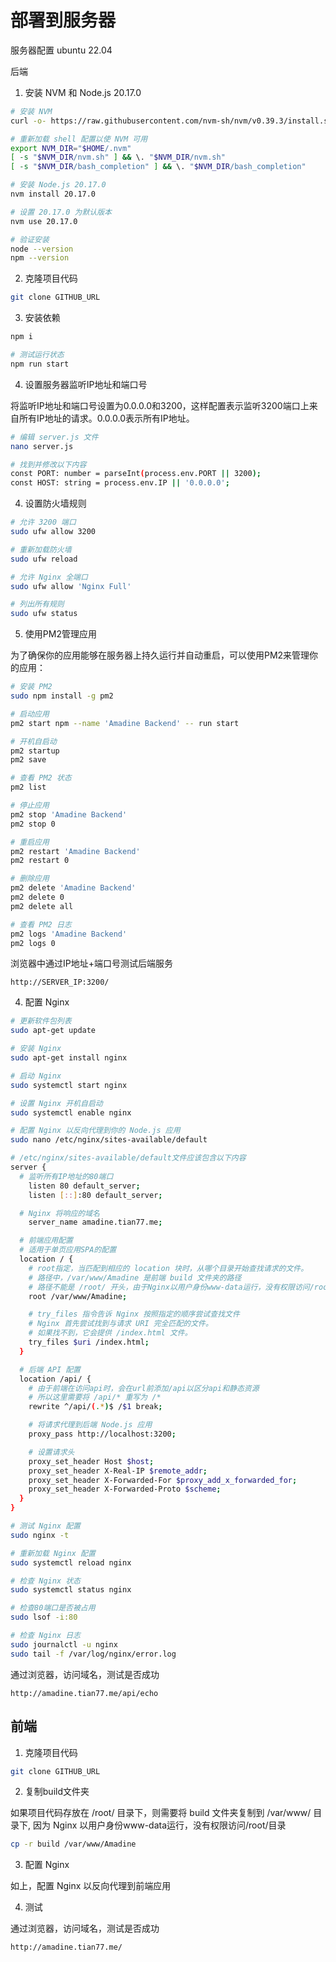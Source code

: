 # 部署到服务器

服务器配置
ubuntu 22.04


后端


1. 安装 NVM 和 Node.js 20.17.0

```bash
# 安装 NVM
curl -o- https://raw.githubusercontent.com/nvm-sh/nvm/v0.39.3/install.sh | bash

# 重新加载 shell 配置以使 NVM 可用
export NVM_DIR="$HOME/.nvm"
[ -s "$NVM_DIR/nvm.sh" ] && \. "$NVM_DIR/nvm.sh"
[ -s "$NVM_DIR/bash_completion" ] && \. "$NVM_DIR/bash_completion"

# 安装 Node.js 20.17.0
nvm install 20.17.0

# 设置 20.17.0 为默认版本
nvm use 20.17.0

# 验证安装
node --version
npm --version
```

2. 克隆项目代码

```bash
git clone GITHUB_URL
```

3. 安装依赖

```bash
npm i

# 测试运行状态
npm run start
```

4. 设置服务器监听IP地址和端口号

将监听IP地址和端口号设置为0.0.0.0和3200，这样配置表示监听3200端口上来自所有IP地址的请求。0.0.0.0表示所有IP地址。

```bash
# 编辑 server.js 文件
nano server.js

# 找到并修改以下内容
const PORT: number = parseInt(process.env.PORT || 3200);
const HOST: string = process.env.IP || '0.0.0.0';
```

4. 设置防火墙规则

```bash
# 允许 3200 端口
sudo ufw allow 3200

# 重新加载防火墙
sudo ufw reload

# 允许 Nginx 全端口
sudo ufw allow 'Nginx Full'

# 列出所有规则
sudo ufw status
```

5. 使用PM2管理应用

为了确保你的应用能够在服务器上持久运行并自动重启，可以使用PM2来管理你的应用：

```bash
# 安装 PM2
sudo npm install -g pm2

# 启动应用
pm2 start npm --name 'Amadine Backend' -- run start

# 开机自启动
pm2 startup
pm2 save

# 查看 PM2 状态
pm2 list

# 停止应用
pm2 stop 'Amadine Backend'
pm2 stop 0

# 重启应用
pm2 restart 'Amadine Backend'
pm2 restart 0

# 删除应用
pm2 delete 'Amadine Backend'
pm2 delete 0
pm2 delete all

# 查看 PM2 日志
pm2 logs 'Amadine Backend'
pm2 logs 0
```

浏览器中通过IP地址+端口号测试后端服务

```http
http://SERVER_IP:3200/
```

4. 配置 Nginx

```bash
# 更新软件包列表
sudo apt-get update

# 安装 Nginx
sudo apt-get install nginx

# 启动 Nginx
sudo systemctl start nginx

# 设置 Nginx 开机自启动
sudo systemctl enable nginx

# 配置 Nginx 以反向代理到你的 Node.js 应用
sudo nano /etc/nginx/sites-available/default

# /etc/nginx/sites-available/default文件应该包含以下内容
server {
  # 监听所有IP地址的80端口
	listen 80 default_server;
	listen [::]:80 default_server;

  # Nginx 将响应的域名
	server_name amadine.tian77.me;

  # 前端应用配置
  # 适用于单页应用SPA的配置
  location / {
    # root指定，当匹配到相应的 location 块时，从哪个目录开始查找请求的文件。
    # 路径中，/var/www/Amadine 是前端 build 文件夹的路径
    # 路径不能是 /root/ 开头，由于Nginx以用户身份www-data运行，没有权限访问/root/目录
    root /var/www/Amadine;

    # try_files 指令告诉 Nginx 按照指定的顺序尝试查找文件
    # Nginx 首先尝试找到与请求 URI 完全匹配的文件。
    # 如果找不到，它会提供 /index.html 文件。
    try_files $uri /index.html;
  }

  # 后端 API 配置
  location /api/ {
    # 由于前端在访问api时，会在url前添加/api以区分api和静态资源
    # 所以这里需要将 /api/* 重写为 /*
    rewrite ^/api/(.*)$ /$1 break;

    # 将请求代理到后端 Node.js 应用
    proxy_pass http://localhost:3200;

    # 设置请求头
    proxy_set_header Host $host;
    proxy_set_header X-Real-IP $remote_addr;
    proxy_set_header X-Forwarded-For $proxy_add_x_forwarded_for;
    proxy_set_header X-Forwarded-Proto $scheme;
  }
}

# 测试 Nginx 配置
sudo nginx -t

# 重新加载 Nginx 配置
sudo systemctl reload nginx

# 检查 Nginx 状态
sudo systemctl status nginx

# 检查80端口是否被占用
sudo lsof -i:80

# 检查 Nginx 日志
sudo journalctl -u nginx
sudo tail -f /var/log/nginx/error.log
```

通过浏览器，访问域名，测试是否成功

```http
http://amadine.tian77.me/api/echo
```


## 前端

1. 克隆项目代码

```bash
git clone GITHUB_URL
```

2. 复制build文件夹

如果项目代码存放在 /root/ 目录下，则需要将 build 文件夹复制到 /var/www/ 目录下,
因为 Nginx 以用户身份www-data运行，没有权限访问/root/目录

```bash
cp -r build /var/www/Amadine
```

3. 配置 Nginx

如上，配置 Nginx 以反向代理到前端应用

4. 测试

通过浏览器，访问域名，测试是否成功

```http
http://amadine.tian77.me/
```






